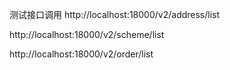 测试接口调用
http://localhost:18000/v2/address/list

http://localhost:18000/v2/scheme/list

http://localhost:18000/v2/order/list